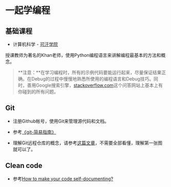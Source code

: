 # 一起学编程

## 基础课程
- 计算机科学 - [可汗学院](http://v.163.com/special/Khan/cosmology.html)

授课教师为著名的Khan老师，使用Python编程语言来讲解编程最基本的方法和概念。

> **注意：**在学习编程时，所有的示例代码要能运行起来，尽量保证结果正确。在Debug的过程中慢慢地熟悉所使用的编程语言和Debug技巧。同时，善用Google搜索引擎，[stackoverflow.com](stackoverflow.com)这个问答网站上基本上有你碰到的所有问题。


## Git
- 注册Github帐号，使用Git来管理源代码和文档。

- 参考[《git-简易指南》](http://www.bootcss.com/p/git-guide)

- 理解Git远程仓库的概念，请参考[这篇文章](http://www.ruanyifeng.com/blog/2014/06/git_remote.html)，不需要全部看懂，理解第一张图就可以了。

## Clean code
- 参考[How to make your code self-documenting?](http://codeutopia.net/blog/2014/12/01/how-to-make-your-code-self-documenting/)
